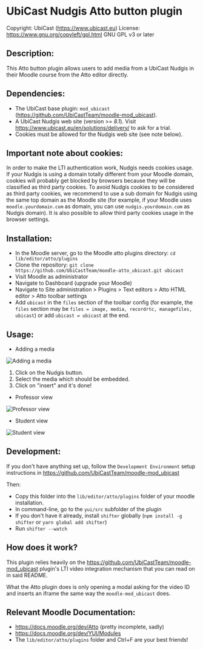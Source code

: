 UbiCast Nudgis Atto button plugin
=================================

Copyright: UbiCast (https://www.ubicast.eu)
License: https://www.gnu.org/copyleft/gpl.html GNU GPL v3 or later


Description:
------------

This Atto button plugin allows users to add media from a UbiCast Nudgis in their Moodle course from the Atto editor directly.


Dependencies:
-------------

* The UbiCast base plugin: `mod_ubicast` (https://github.com/UbiCastTeam/moodle-mod_ubicast).
* A UbiCast Nudgis web site (version >= *8.1*). Visit https://www.ubicast.eu/en/solutions/delivery/ to ask for a trial.
* Cookies must be allowed for the Nudgis web site (see note below).


Important note about cookies:
-----------------------------

In order to make the LTI authentication work, Nudgis needs cookies usage.
If your Nudgis is using a domain totally different from your Moodle domain, cookies will probably get blocked by browsers because they will be classified as third party cookies.
To avoid Nudgis cookies to be considered as third party cookies, we recommend to use a sub domain for Nudgis using the same top domain as the Moodle site (for example, if your Moodle uses `moodle.yourdomain.com` as domain, you can use `nudgis.yourdomain.com` as Nudgis domain).
It is also possible to allow third party cookies usage in the browser settings.


Installation:
-------------

* In the Moodle server, go to the Moodle atto plugins directory: `cd lib/editor/atto/plugins`
* Clone the repository: `git clone https://github.com/UbiCastTeam/moodle-atto_ubicast.git ubicast`
* Visit Moodle as administrator
* Navigate to Dashboard (upgrade your Moodle)
* Navigate to Site administration > Plugins > Text editors > Atto HTML editor > Atto toolbar settings
* Add `ubicast` in the `files` section of the toolbar config (for example, the `files` section may be `files = image, media, recordrtc, managefiles, ubicast`) or add `ubicast = ubicast` at the end.


Usage:
------

* Adding a media

![Adding a media](../assets/insert-media.png)

1. Click on the Nudgis button.
2. Select the media which should be embedded.
3. Click on "insert" and it's done!

* Professor view

![Professor view](../assets/professor-view.jpg)

* Student view

![Student view](../assets/student-view.jpg)


Development:
-----------

If you don't have anything set up, follow the `Development Environment` setup instructions in https://github.com/UbiCastTeam/moodle-mod_ubicast

Then:

* Copy this folder into the `lib/editor/atto/plugins` folder of your moodle installation.
* In command-line, go to the `yui/src` subfolder of the plugin
* If you don't have it already, install `shifter` globally (`npm install -g shifter` or `yarn global add shifter`)
* Run `shifter --watch`


How does it work?
-----------------

This plugin relies heavily on the https://github.com/UbiCastTeam/moodle-mod_ubicast plugin's LTI video integration mechanism that you can read on in said README.

What the Atto plugin does is only opening a modal asking for the video ID and inserts an iframe the same way the `moodle-mod_ubicast` does.


Relevant Moodle Documentation:
----------------------

* https://docs.moodle.org/dev/Atto (pretty incomplete, sadly)
* https://docs.moodle.org/dev/YUI/Modules
* The `lib/editor/atto/plugins` folder and Ctrl+F are your best friends!
